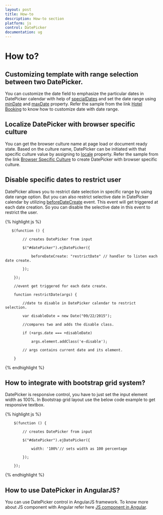 ```yaml
---
layout: post
title: How-to
description: How-to section
platform: js
control: DatePicker
documentation: ug
---
```

# How to?

## Customizing template with range selection between two DatePicker. 

You can customize the date field to emphasize the particular dates in DatePicker calendar with help of [specialDates](http://help.syncfusion.com/js/api/ejdatepicker#members:specialdates) and set the date range using [minDate](http://help.syncfusion.com/js/api/ejdatepicker#members:mindate) and [maxDate](http://help.syncfusion.com/js/api/ejdatepicker#members:maxdate) property. Refer the sample from the link [Hotel Booking](http://jsplayground.syncfusion.com/bdr5k4cg#) to know how to customize date with date range.

## Localize DatePicker with browser specific culture

You can get the browser culture name at page load or document ready state. Based on the culture name, DatePicker can be initiated with that specific culture value by assigning to [locale](http://help.syncfusion.com/js/api/ejdatepicker#members:locale) property. Refer the sample from the link [Browser Specific Culture](http://www.syncfusion.com/kb/4904/datepicker-control-culture-have-to-change-based-on-the-browser-language#) to create DatePicker with browser specific culture.

## Disable specific dates to restrict user

DatePicker allows you to restrict date selection in specific range by using date range option. But you can also restrict selective date in DatePicker calendar by utilizing [beforeDateCreate](http://help.syncfusion.com/js/api/ejdatepicker#events:beforedatecreate) event. This event will get triggered at each date creation. So you can disable the selective date in this event to restrict the user.

{% highlight js %}

       $(function () {

            // creates DatePicker from input

            $("#datePicker").ejDatePicker({

                beforeDateCreate: "restrictDate" // handler to listen each date create.

            });

        });

        //event get triggered for each date create.

        function restrictDate(args) {

            //date to disable in DatePicker calendar to restrict selection.

            var disableDate = new Date("09/22/2015");

            //compares two and adds the disable class.

            if (+args.date === +disableDate)

                args.element.addClass('e-disable');

            // args contains current date and its element.          

        }


{% endhighlight %}

## How to integrate with bootstrap grid system? 

DatePicker is responsive control, you have to just set the input element width as 100%. In Bootstrap grid layout use the below code example to get responsive textbox. 

{% highlight js %}

        $(function () {

            // creates DatePicker from input

            $("#datePicker").ejDatePicker({

                width: '100%'// sets width as 100 percentage

            });

        });

{% endhighlight %}

## How to use DatePicker in AngularJS?

You can use DatePicker control in AngularJS framework. To know more about JS component with Angular refer here [JS component in Angular](http://help.syncfusion.com/js/angularjs).

